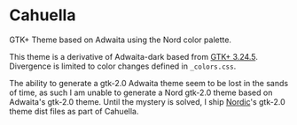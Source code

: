 # Cahuella

GTK+ Theme based on Adwaita using the Nord color palette.

This theme is a derivative of Adwaita-dark based from [GTK+ 3.24.5](https://gitlab.gnome.org/GNOME/gtk/tree/3.24.5/gtk/theme/Adwaita).  Divergence is limited to color changes defined in `_colors.css`.

The ability to generate a gtk-2.0 Adwaita theme seem to be lost in the sands of time, as such I am unable to generate a Nord gtk-2.0 theme based on Adwaita's gtk-2.0 theme.  Until the mystery is solved, I ship [Nordic](https://github.com/EliverLara/Nordic)'s gtk-2.0 theme dist files as part of Cahuella.